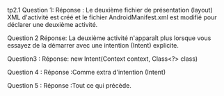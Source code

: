 tp2.1
Question 1:
Réponse : Le deuxième fichier de présentation (layout) XML d'activité est créé et le fichier AndroidManifest.xml est modifié pour déclarer une deuxième activité.


Question 2
Réponse: La deuxième activité n'apparaît plus lorsque vous essayez de la démarrer avec une intention (Intent) explicite.


Question3 : 
Réponse: new Intent(Context context, Class<?> class)

Question 4 :
Réponse :Comme extra d'intention (Intent)

Question 5 :
Réponse :Tout ce qui précède.
